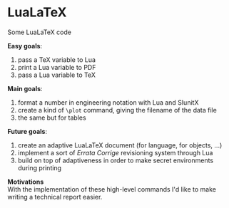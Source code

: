 # LuaLaTeX

Some LuaLaTeX code


**Easy goals**:

1. pass a TeX variable to Lua
2. print a Lua variable to PDF
3. pass a Lua variable to TeX

**Main goals**:

1. format a number in engineering notation with Lua and SIunitX
2. create a kind of `\plot` command, giving the filename of the data file
3. the same but for tables

**Future goals**:

1. create an adaptive LuaLaTeX document (for language, for objects, ...)
2. implement a sort of *Errata Corrige* revisioning system through Lua
3. build on top of adaptiveness in order to make secret environments during printing


**Motivations**  
With the implementation of these high-level commands I'd like to make  
writing a technical report easier.
